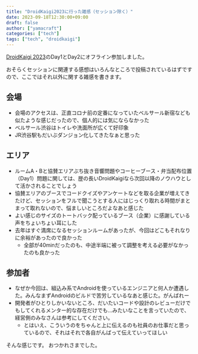```yaml
---
title: "DroidKaigi2023に行った雑感（セッション除く）"
date: 2023-09-18T12:30:00+09:00
draft: false
author: ["yamacraft"]
categories: ["tech"]
tags: ["tech", "droidkaigi"]
---
```


[DroidKaigi 2023](https://2023.droidkaigi.jp/)のDay1とDay2にオフライン参加しました。

おそらくセッションに関連する感想はいろんなところで投稿されているはずですので、ここではそれ以外に関する雑感を書きます。

## 会場

* 会場のアクセスは、正直コロナ前の定番になっていたベルサール新宿なども似たような感じだったので、個人的には気にならなかった
* ベルサール渋谷はトイレや洗面所が広くて好印象
* JR渋谷駅もだいぶダンジョン化してきたなぁと思った

## エリア

* ルームA・Bと協賛エリアぶち抜き音響問題やコーヒーブース・弁当配布位置（Day1）問題に関しては、歴の長いDroidKaigiなら次回以降のノウハウとして活かされることでしょう
* 協賛エリアのブースでコードクイズやアンケートなどを取る企業が増えてきたけど、セッションをフルで聞こうとする人にはじっくり取れる時間がまとまって取れないので、悩ましいところだよなあと感じた
* よい感じのサイズのトートバック配っているブース（企業）に感謝している声をちょいちょい耳にした
* 去年はすぐ満席になるセッションルームがあったが、今回はどこもそれなりに余裕があったので良かった
  * 全部が40minだったのも、中途半端に被って調整を考える必要がなかったのも良かった

## 参加者

* なぜか今回は、組込み系でAndroidを使っているエンジニアと何人か遭遇した。みんなまずAndroidのビルドで苦労しているなあと感じた。がんばれー
* 開発者がひとりしかいないところ、だいたいコードや設計のレビューだけでもしてくれるメンター的な存在だけでも…みたいなことを言っていたので、経営側のみなさんは参考にしてください。
  * とはいえ、こういうのをちゃんと上に伝えるのも社員のお仕事だと思っているので、それはそれで各自がんばって伝えていってほしい

そんな感じです。
おつかれさまでした。